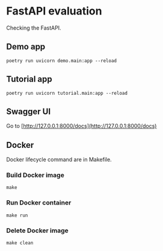 # FastAPI evaluation

Checking the FastAPI.

## Demo app

```shell
poetry run uvicorn demo.main:app --reload
```

## Tutorial app

```shell
poetry run uvicorn tutorial.main:app --reload
```

## Swagger UI

Go to [http://127.0.0.1:8000/docs](http://127.0.0.1:8000/docs)

## Docker

Docker lifecycle command are in Makefile.

### Build Docker image

```shell
make
```

### Run Docker container

```shell
make run
```

### Delete Docker image

```shell
make clean
```